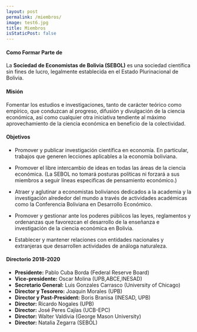 ```yaml
---
layout: post
permalink: /miembros/
image: test6.jpg
title: Miembros
isStaticPost: false
---
```

#### Como Formar Parte de
La __Sociedad de Economistas de Bolivia (SEBOL)__ es una sociedad científica sin fines de lucro, legalmente establecida en el Estado Plurinacional de Bolivia.

#### Misión
Fomentar los estudios e investigaciones, tanto de carácter teórico como empírico, que conduzcan al progreso, difusión y divulgación de la ciencia económica, así como cualquier otra iniciativa tendiente al máximo aprovechamiento de la ciencia económica en beneficio de la colectividad.

#### Objetivos

* Promover y publicar investigación científica en economía. En particular, trabajos que generen lecciones aplicables a la economía boliviana.

* Promover el libre intercambio de ideas en todas las áreas de la ciencia económica. (La SEBOL no tomará posturas políticas ni forzará a sus miembros a seguir líneas especificas de pensamiento económico.)

* Atraer y aglutinar a economistas bolivianos dedicados a la academia y la investigación alrededor del mundo a través de actividades académicas como la Conferencia Boliviana en Desarrollo Económico.

* Promover y gestionar ante los poderes públicos las leyes, reglamentos y ordenanzas que favorezcan el desarrollo de la enseñanza e investigación de la ciencia económica en Bolivia.

* Establecer y mantener relaciones con entidades nacionales y extranjeras que desarrollen actividades de análoga naturaleza.

#### Directorio 2018-2020

* **Presidente:** Pablo Cuba Borda (Federal Reserve Board)
* **Vice-presidente:** Oscar Molina (UPB,ABCE,INESAD)
* **Secretario General:** Luis Gonzales Carrasco (University of Chicago)
* **Director y Tesorero:** Joaquin Morales (UPB)
* **Director y Past-President:** Boris Branisa (INESAD, UPB)
* **Director:** Ricardo Nogales (UPB)
* **Director:** José Peres Cajías (UCB-EPC)
* **Director:** Walter Valdivia (George Mason University)
* **Director:** Natalia Zegarra (SEBOL)
